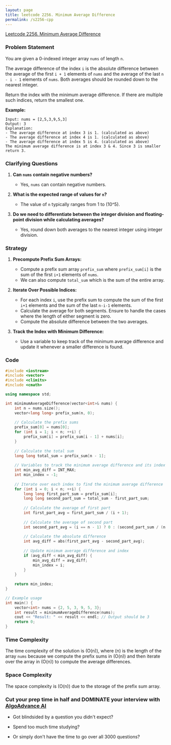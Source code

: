 ```yaml
---
layout: page
title: leetcode 2256. Minimum Average Difference
permalink: /s2256-cpp
---
```

[Leetcode 2256. Minimum Average Difference](https://algoadvance.github.io/algoadvance/l2256)
### Problem Statement

You are given a 0-indexed integer array `nums` of length `n`.

The average difference of the index `i` is the absolute difference between the average of the first `i + 1` elements of `nums` and the average of the last `n - i - 1` elements of `nums`. Both averages should be rounded down to the nearest integer.

Return the index with the minimum average difference. If there are multiple such indices, return the smallest one.

**Example:**
```
Input: nums = [2,5,3,9,5,3]
Output: 3
Explanation:
- The average difference at index 3 is 1. (calculated as above)
- The average difference at index 4 is 1. (calculated as above)
- The average difference at index 5 is 4. (calculated as above)
The minimum average difference is at index 3 & 4. Since 3 is smaller return 3.
```

### Clarifying Questions

1. **Can `nums` contain negative numbers?**
   - Yes, `nums` can contain negative numbers.

2. **What is the expected range of values for `n`?**
   - The value of `n` typically ranges from 1 to \(10^5\).

3. **Do we need to differentiate between the integer division and floating-point division while calculating averages?**
   - Yes, round down both averages to the nearest integer using integer division.

### Strategy

1. **Precompute Prefix Sum Arrays:**
    - Compute a prefix sum array `prefix_sum` where `prefix_sum[i]` is the sum of the first `i+1` elements of `nums`.
    - We can also compute `total_sum` which is the sum of the entire array.

2. **Iterate Over Possible Indices:**
    - For each index `i`, use the prefix sum to compute the sum of the first `i+1` elements and the sum of the last `n-i-1` elements.
    - Calculate the average for both segments. Ensure to handle the cases where the length of either segment is zero.
    - Compute the absolute difference between the two averages.

3. **Track the Index with Minimum Difference:**
    - Use a variable to keep track of the minimum average difference and update it whenever a smaller difference is found.

### Code

```cpp
#include <iostream>
#include <vector>
#include <climits>
#include <cmath>

using namespace std;

int minimumAverageDifference(vector<int>& nums) {
    int n = nums.size();
    vector<long long> prefix_sum(n, 0);
    
    // Calculate the prefix sums
    prefix_sum[0] = nums[0];
    for (int i = 1; i < n; ++i) {
        prefix_sum[i] = prefix_sum[i - 1] + nums[i];
    }
    
    // Calculate the total sum
    long long total_sum = prefix_sum[n - 1];
    
    // Variables to track the minimum average difference and its index
    int min_avg_diff = INT_MAX;
    int min_index = -1;
    
    // Iterate over each index to find the minimum average difference
    for (int i = 0; i < n; ++i) {
        long long first_part_sum = prefix_sum[i];
        long long second_part_sum = total_sum - first_part_sum;
        
        // Calculate the average of first part
        int first_part_avg = first_part_sum / (i + 1);
        
        // Calculate the average of second part
        int second_part_avg = (i == n - 1) ? 0 : (second_part_sum / (n - i - 1));
        
        // Calculate the absolute difference
        int avg_diff = abs(first_part_avg - second_part_avg);
        
        // Update minimum average difference and index
        if (avg_diff < min_avg_diff) {
            min_avg_diff = avg_diff;
            min_index = i;
        }
    }
    
    return min_index;
}

// Example usage
int main() {
    vector<int> nums = {2, 5, 3, 9, 5, 3};
    int result = minimumAverageDifference(nums);
    cout << "Result: " << result << endl; // Output should be 3
    return 0;
}
```

### Time Complexity

The time complexity of the solution is \(O(n)\), where \(n\) is the length of the array `nums` because we compute the prefix sums in \(O(n)\) and then iterate over the array in \(O(n)\) to compute the average differences.

### Space Complexity

The space complexity is \(O(n)\) due to the storage of the prefix sum array.


### Cut your prep time in half and DOMINATE your interview with [AlgoAdvance AI](https://algoAdvance.com)

- Got blindsided by a question you didn't expect?

- Spend too much time studying?

- Or simply don't have the time to go over all 3000 questions?

